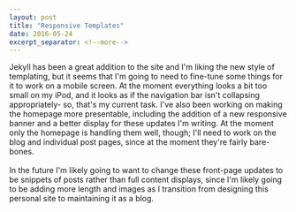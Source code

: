 ```yaml
---
layout: post
title: "Responsive Templates"
date: 2016-05-24
excerpt_separator: <!--more-->
---
```

Jekyll has been a great addition to the site and I'm liking the new style of templating, but it seems that I'm going to need to fine-tune some things for it to work on a mobile screen. At the moment everything looks a bit too small on my iPod, and it looks as if the navigation bar isn't collapsing appropriately- so, that's my current task. <!--more--> I've also been working on making the homepage more presentable, including the addition of a new responsive banner and a better display for these updates I'm writing. At the moment only the homepage is handling them well, though; I'll need to work on the blog and individual post pages, since at the moment they're fairly bare-bones.
<br/><br/>
In the future I'm likely going to want to change these front-page updates to be snippets of posts rather than full content displays, since I'm likely going to be adding more length and images as I transition from designing this personal site to maintaining it as a blog.